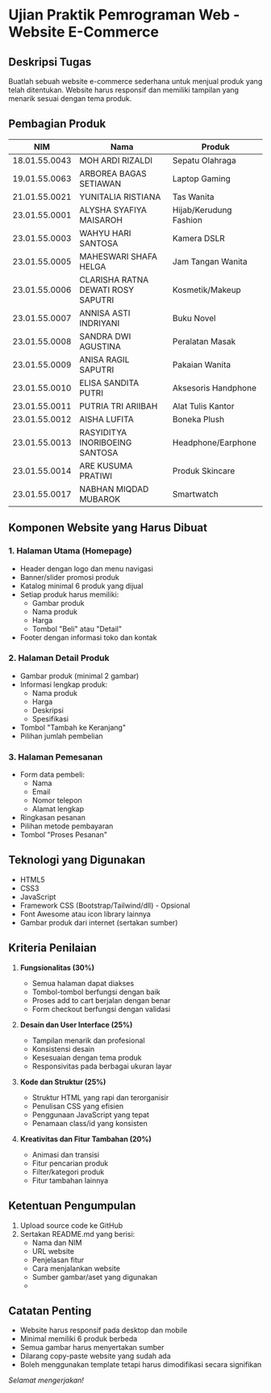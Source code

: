 # Ujian Praktik Pemrograman Web - Website E-Commerce

## Deskripsi Tugas
Buatlah sebuah website e-commerce sederhana untuk menjual produk yang telah ditentukan. Website harus responsif dan memiliki tampilan yang menarik sesuai dengan tema produk.

## Pembagian Produk
| NIM | Nama | Produk |
|-----|------|--------|
| 18.01.55.0043 | MOH ARDI RIZALDI | Sepatu Olahraga |
| 19.01.55.0063 | ARBOREA BAGAS SETIAWAN | Laptop Gaming |
| 21.01.55.0021 | YUNITALIA RISTIANA | Tas Wanita |
| 23.01.55.0001 | ALYSHA SYAFIYA MAISAROH | Hijab/Kerudung Fashion |
| 23.01.55.0003 | WAHYU HARI SANTOSA | Kamera DSLR |
| 23.01.55.0005 | MAHESWARI SHAFA HELGA | Jam Tangan Wanita |
| 23.01.55.0006 | CLARISHA RATNA DEWATI ROSY SAPUTRI | Kosmetik/Makeup |
| 23.01.55.0007 | ANNISA ASTI INDRIYANI | Buku Novel |
| 23.01.55.0008 | SANDRA DWI AGUSTINA | Peralatan Masak |
| 23.01.55.0009 | ANISA RAGIL SAPUTRI | Pakaian Wanita |
| 23.01.55.0010 | ELISA SANDITA PUTRI | Aksesoris Handphone |
| 23.01.55.0011 | PUTRIA TRI ARIIBAH | Alat Tulis Kantor |
| 23.01.55.0012 | AISHA LUFITA | Boneka Plush |
| 23.01.55.0013 | RASYIDITYA INORIBOEING SANTOSA | Headphone/Earphone |
| 23.01.55.0014 | ARE KUSUMA PRATIWI | Produk Skincare |
| 23.01.55.0017 | NABHAN MIQDAD MUBAROK | Smartwatch |

## Komponen Website yang Harus Dibuat

### 1. Halaman Utama (Homepage)
- Header dengan logo dan menu navigasi
- Banner/slider promosi produk
- Katalog minimal 6 produk yang dijual
- Setiap produk harus memiliki:
  * Gambar produk
  * Nama produk
  * Harga
  * Tombol "Beli" atau "Detail"
- Footer dengan informasi toko dan kontak

### 2. Halaman Detail Produk
- Gambar produk (minimal 2 gambar)
- Informasi lengkap produk:
  * Nama produk
  * Harga
  * Deskripsi
  * Spesifikasi
- Tombol "Tambah ke Keranjang"
- Pilihan jumlah pembelian

### 3. Halaman Pemesanan
- Form data pembeli:
  * Nama
  * Email
  * Nomor telepon
  * Alamat lengkap
- Ringkasan pesanan
- Pilihan metode pembayaran
- Tombol "Proses Pesanan"

## Teknologi yang Digunakan
- HTML5
- CSS3
- JavaScript
- Framework CSS (Bootstrap/Tailwind/dll) - Opsional
- Font Awesome atau icon library lainnya
- Gambar produk dari internet (sertakan sumber)

## Kriteria Penilaian
1. **Fungsionalitas (30%)**
   - Semua halaman dapat diakses
   - Tombol-tombol berfungsi dengan baik
   - Proses add to cart berjalan dengan benar
   - Form checkout berfungsi dengan validasi

2. **Desain dan User Interface (25%)**
   - Tampilan menarik dan profesional
   - Konsistensi desain
   - Kesesuaian dengan tema produk
   - Responsivitas pada berbagai ukuran layar

3. **Kode dan Struktur (25%)**
   - Struktur HTML yang rapi dan terorganisir
   - Penulisan CSS yang efisien
   - Penggunaan JavaScript yang tepat
   - Penamaan class/id yang konsisten

4. **Kreativitas dan Fitur Tambahan (20%)**
   - Animasi dan transisi
   - Fitur pencarian produk
   - Filter/kategori produk
   - Fitur tambahan lainnya

## Ketentuan Pengumpulan
1. Upload source code ke GitHub
2. Sertakan README.md yang berisi:
   - Nama dan NIM
   - URL website
   - Penjelasan fitur
   - Cara menjalankan website
   - Sumber gambar/aset yang digunakan
   - 
## Catatan Penting
- Website harus responsif pada desktop dan mobile
- Minimal memiliki 6 produk berbeda
- Semua gambar harus menyertakan sumber
- Dilarang copy-paste website yang sudah ada
- Boleh menggunakan template tetapi harus dimodifikasi secara signifikan

*Selamat mengerjakan!*
